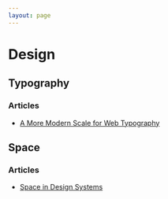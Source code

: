 ```yaml
---
layout: page
---
```


# Design

## Typography

### Articles

- [A More Modern Scale for Web Typography](http://typecast.com/blog/a-more-modern-scale-for-web-typography)

## Space

### Articles

- [Space in Design Systems](https://medium.com/eightshapes-llc/space-in-design-systems-188bcbae0d62)
